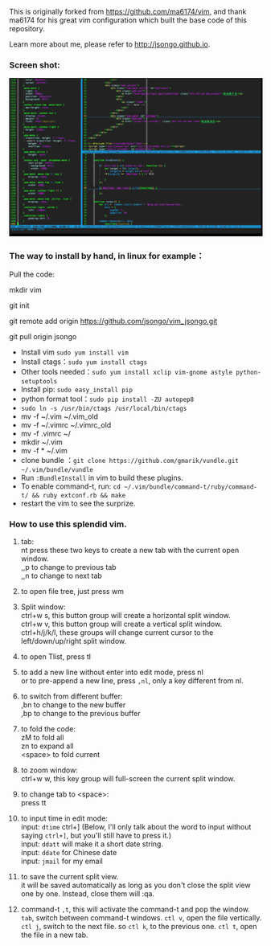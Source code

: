 This is originally forked from https://github.com/ma6174/vim, and thank ma6174 for his great vim configuration which built the base code of this repository.

Learn more about me, please refer to http://jsongo.github.io.

### Screen shot:

![screenshot.png](screenshot.png)

### The way to install by hand, in linux for example：

Pull the code:

mkdir vim

git init 

git remote add origin https://github.com/jsongo/vim_jsongo.git

git pull origin jsongo

- Install vim `sudo yum install vim`
- Install ctags：`sudo yum install ctags`
- Other tools needed：`sudo yum install xclip vim-gnome astyle python-setuptools`
- Install pip: `sudo easy_install pip`
- python format tool：`sudo pip install -ZU autopep8`
- `sudo ln -s /usr/bin/ctags /usr/local/bin/ctags`
- mv -f ~/.vim ~/.vim_old
- mv -f ~/.vimrc ~/.vimrc_old
- mv -f .vimrc ~/
- mkdir ~/.vim
- mv -f * ~/.vim
- clone bundle ：`git clone https://github.com/gmarik/vundle.git ~/.vim/bundle/vundle`
- Run `:BundleInstall` in vim to build these plugins.
- To enable command-t, run: `cd ~/.vim/bundle/command-t/ruby/command-t/ && ruby extconf.rb && make`
- restart the vim to see the surprize.

### How to use this splendid vim.
1. tab:  
    nt  press these two keys to create a new tab with the current open window.  
    ,,p to change to previous tab  
    ,,n to change to next tab  

2. to open file tree, just press wm  

3. Split window:  
    ctrl+w s, this button group will create a horizontal split window.  
    ctrl+w v, this button group will create a vertical split window.  
    ctrl+h/j/k/l, these groups will change current cursor to the left/down/up/right split window.  

4. to open Tlist, press tl  

5. to add a new line without enter into edit mode, press nl  
    or to pre-append a new line, press `,nl`, only a key different from nl.  

6. to switch from different buffer:  
    ,bn to change to the new buffer  
    ,bp to change to the previous buffer  

7. to fold the code:  
    zM to fold all  
    zn to expand all  
    \<space\> to fold current  

8. to zoom window:  
    ctrl+w w,  this key group will full-screen the current split window.  

9. to change tab to \<space\>:  
    press tt  

10. to input time in edit mode:  
    input: `dtime` ctrl+] (Below, I'll only talk about the word to input without saying `ctrl+]`, but you'll still have to press it.)  
    input: `ddatt` will make it a short date string.  
    input: `ddate` for Chinese date  
    input: `jmail` for my email  

11. to save the current split view.  
    it will be saved automatically as long as you don't close the split view one by one. Instead, close them will :qa.  

12. command-t
    `,t`, this will activate the command-t and pop the window.
    `tab`, switch between command-t windows.
    `ctl v`, open the file vertically.
    `ctl j`, switch to the next file. so `ctl k`, to the previous one.
    `ctl t`, open the file in a new tab.
    
